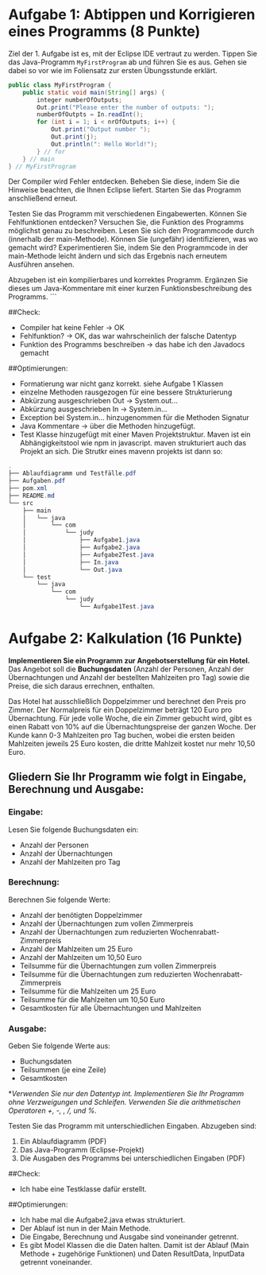 # Aufgabe 1: Abtippen und Korrigieren eines Programms (8 Punkte)

Ziel der 1. Aufgabe ist es, mit der Eclipse IDE vertraut zu werden. Tippen Sie das Java-Programm `MyFirstProgram` ab und führen Sie es aus. Gehen sie dabei so vor wie im Foliensatz zur ersten Übungsstunde erklärt.

```java
public class MyFirstProgram {
    public static void main(String[] args) {
        integer numberOfOutputs;
        Out.print("Please enter the number of outputs: ");
        numberOfOutpts = In.readInt();
        for (int i = 1; i < nrOfOutputs; i++) {
            Out.print("Output number ");
            Out.print(j);
            Out.println(": Hello World!");
        } // for
    } // main
} // MyFirstProgram
```

Der Compiler wird Fehler entdecken. Beheben Sie diese, indem Sie die Hinweise beachten, die Ihnen Eclipse liefert. Starten Sie das Programm anschließend erneut.

Testen Sie das Programm mit verschiedenen Eingabewerten. Können Sie Fehlfunktionen entdecken? Versuchen Sie, die Funktion des Programms möglichst genau zu beschreiben. Lesen Sie sich den Programmcode durch (innerhalb der main-Methode). Können Sie (ungefähr) identifizieren, was wo gemacht wird? Experimentieren Sie, indem Sie den Programmcode in der main-Methode leicht ändern und sich das Ergebnis nach erneutem Ausführen ansehen.

Abzugeben ist ein kompilierbares und korrektes Programm. Ergänzen Sie dieses um Java-Kommentare mit einer kurzen Funktionsbeschreibung des Programms. ```

##Check:
- Compiler hat keine Fehler -> OK
- Fehlfunktion? -> OK, das war wahrscheinlich der falsche Datentyp
- Funktion des Programms beschreiben -> das habe ich den Javadocs gemacht

##Optimierungen: 
- Formatierung war nicht ganz korrekt. siehe Aufgabe 1 Klassen
- einzelne Methoden rausgezogen für eine bessere Strukturierung
- Abkürzung ausgeschrieben Out -> System.out...
- Abkürzung ausgeschrieben In -> System.in...
- Exception bei System.in... hinzugenommen für die Methoden Signatur
- Java Kommentare -> über die Methoden hinzugefügt.
- Test Klasse hinzugefügt mit einer Maven Projektstruktur. Maven ist ein Abhängigkeitstool wie npm in javascript. maven strukturiert auch das Projekt an sich. Die Strutkr eines mavenn projekts ist dann so:

```java
.
├── Ablaufdiagramm und Testfälle.pdf
├── Aufgaben.pdf
├── pom.xml
├── README.md
└── src
    ├── main
    │   └── java
    │       └── com
    │           └── judy
    │               ├── Aufgabe1.java
    │               ├── Aufgabe2.java
    │               ├── Aufgabe2Test.java
    │               ├── In.java
    │               └── Out.java
    └── test
        └── java
            └── com
                └── judy
                    └── Aufgabe1Test.java
```

# Aufgabe 2: Kalkulation (16 Punkte)

**Implementieren Sie ein Programm zur Angebotserstellung für ein Hotel.** Das Angebot soll die **Buchungsdaten** (Anzahl der Personen, Anzahl der Übernachtungen und Anzahl der bestellten Mahlzeiten pro Tag) sowie die Preise, die sich daraus errechnen, enthalten.

Das Hotel hat ausschließlich Doppelzimmer und berechnet den Preis pro Zimmer. Der Normalpreis für ein Doppelzimmer beträgt 120 Euro pro Übernachtung. Für jede volle Woche, die ein Zimmer gebucht wird, gibt es einen Rabatt von 10% auf die Übernachtungspreise der ganzen Woche. Der Kunde kann 0-3 Mahlzeiten pro Tag buchen, wobei die ersten beiden Mahlzeiten jeweils 25 Euro kosten, die dritte Mahlzeit kostet nur mehr 10,50 Euro.

## Gliedern Sie Ihr Programm wie folgt in Eingabe, Berechnung und Ausgabe:

### Eingabe:
Lesen Sie folgende Buchungsdaten ein:
- Anzahl der Personen
- Anzahl der Übernachtungen
- Anzahl der Mahlzeiten pro Tag

### Berechnung:
Berechnen Sie folgende Werte:
- Anzahl der benötigten Doppelzimmer
- Anzahl der Übernachtungen zum vollen Zimmerpreis
- Anzahl der Übernachtungen zum reduzierten Wochenrabatt-Zimmerpreis
- Anzahl der Mahlzeiten um 25 Euro
- Anzahl der Mahlzeiten um 10,50 Euro
- Teilsumme für die Übernachtungen zum vollen Zimmerpreis
- Teilsumme für die Übernachtungen zum reduzierten Wochenrabatt-Zimmerpreis
- Teilsumme für die Mahlzeiten um 25 Euro
- Teilsumme für die Mahlzeiten um 10,50 Euro
- Gesamtkosten für alle Übernachtungen und Mahlzeiten

### Ausgabe:
Geben Sie folgende Werte aus:
- Buchungsdaten
- Teilsummen (je eine Zeile)
- Gesamtkosten

**Verwenden Sie nur den Datentyp int. Implementieren Sie Ihr Programm ohne Verzweigungen und Schleifen. Verwenden Sie die arithmetischen Operatoren +, -, *, /, und %.**

Testen Sie das Programm mit unterschiedlichen Eingaben. Abzugeben sind:
1. Ein Ablaufdiagramm (PDF)
2. Das Java-Programm (Eclipse-Projekt)
3. Die Ausgaben des Programms bei unterschiedlichen Eingaben (PDF)

##Check:

- Ich habe eine Testklasse dafür erstellt.

##Optimierungen: 

- Ich habe mal die Aufgabe2.java etwas strukturiert.
- Der Ablauf ist nun in der Main Methode.
- Die Eingabe, Berechnung und Ausgabe sind voneinander getrennt.
- Es gibt Model Klassen die die Daten halten. Damit ist der Ablauf (Main Methode + zugehörige Funktionen) und
Daten ResultData, InputData getrennt voneinander.